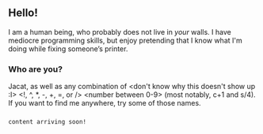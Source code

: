## Hello!

I am a human being, who probably does not live in _your_ walls. I have mediocre programming skills, but enjoy pretending that I know what I'm doing while fixing someone’s printer.

### Who are you? 

Jacat, as well as any combination of <don't know why this doesn't show up :I><letter> <!, ^, *, -, +, =, or /> <number between 0-9> (most notably, c+1 and s/4). If you want to find me anywhere, try some of those names.
  
###

```markdown
content arriving soon!
```

